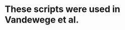 
# These scripts were used in Vandewege et al. <title> <year>

## calcDivergenceFromAlignModified.pl  

This script is a modification of a Perl script that comes with RepeatMasker. It will read a .align file and produce a tab delimited TE annotation file with Kimura 2-parameter distances.  

This is was modified from an older version of calcDivervgence and RepeatMasker has since updated. However, this script will work on modern .align output files if placed in a RepeatMasker/utils directory.  

## RM2bed.py  


